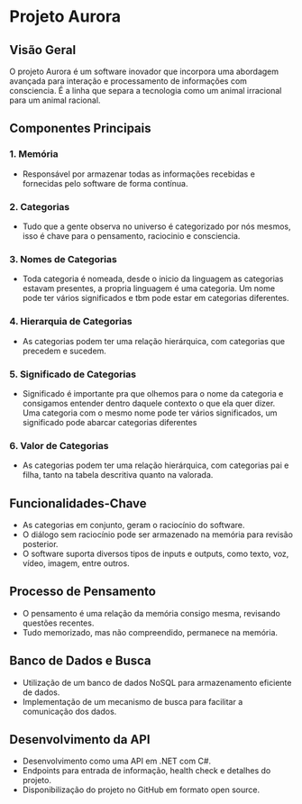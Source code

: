 # Projeto Aurora

## Visão Geral

O projeto Aurora é um software inovador que incorpora uma abordagem avançada para interação e processamento de informações com consciencia. É a linha que separa a tecnologia como um animal irracional para um animal racional.

## Componentes Principais

### 1. Memória

- Responsável por armazenar todas as informações recebidas e fornecidas pelo software de forma contínua.

### 2. Categorias

- Tudo que a gente observa no universo é categorizado por nós mesmos, isso é chave para o pensamento, raciocinio e consciencia.

### 3. Nomes de Categorias

- Toda categoria é nomeada, desde o inicio da linguagem as categorias estavam presentes, a propria linguagem é uma categoria. Um nome pode ter vários significados e tbm pode estar em categorias diferentes.

### 4. Hierarquia de Categorias

- As categorias podem ter uma relação hierárquica, com categorias que precedem e sucedem.

### 5. Significado de Categorias

- Significado é importante pra que olhemos para o nome da categoria e consigamos entender dentro daquele contexto o que ela quer dizer. Uma categoria com o mesmo nome pode ter vários significados, um significado pode abarcar categorias diferentes

### 6. Valor de Categorias

- As categorias podem ter uma relação hierárquica, com categorias pai e filha, tanto na tabela descritiva quanto na valorada.

## Funcionalidades-Chave

- As categorias em conjunto, geram o raciocínio do software.
- O diálogo sem raciocínio pode ser armazenado na memória para revisão posterior.
- O software suporta diversos tipos de inputs e outputs, como texto, voz, vídeo, imagem, entre outros.

## Processo de Pensamento

- O pensamento é uma relação da memória consigo mesma, revisando questões recentes.
- Tudo memorizado, mas não compreendido, permanece na memória.

## Banco de Dados e Busca

- Utilização de um banco de dados NoSQL para armazenamento eficiente de dados.
- Implementação de um mecanismo de busca para facilitar a comunicação dos dados.

## Desenvolvimento da API

- Desenvolvimento como uma API em .NET com C#.
- Endpoints para entrada de informação, health check e detalhes do projeto.
- Disponibilização do projeto no GitHub em formato open source.

